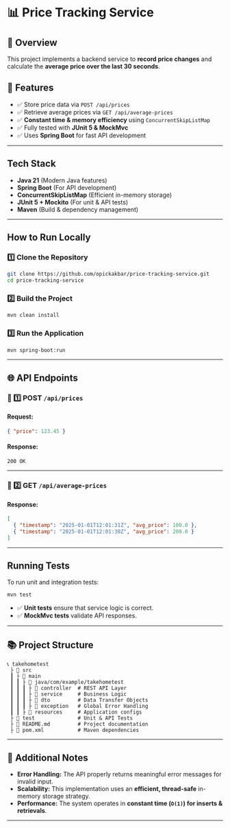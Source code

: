 # 📊 Price Tracking Service

## 🚀 Overview
This project implements a backend service to **record price changes** and calculate the **average price over the last 30 seconds**.

## 🎯 Features
- ✅ Store price data via `POST /api/prices`
- ✅ Retrieve average prices via `GET /api/average-prices`
- ✅ **Constant time & memory efficiency** using `ConcurrentSkipListMap`
- ✅ Fully tested with **JUnit 5 & MockMvc**
- ✅ Uses **Spring Boot** for fast API development

---

## Tech Stack
- **Java 21** (Modern Java features)
- **Spring Boot** (For API development)
- **ConcurrentSkipListMap** (Efficient in-memory storage)
- **JUnit 5 + Mockito** (For unit & API tests)
- **Maven** (Build & dependency management)

---

## How to Run Locally

### **1️⃣ Clone the Repository**
```sh
git clone https://github.com/opickakbar/price-tracking-service.git
cd price-tracking-service
```

### **2️⃣ Build the Project**
```sh
mvn clean install
```

### **3️⃣ Run the Application**
```sh
mvn spring-boot:run
```

---

## 🌐 API Endpoints

### **📌 1️⃣ POST `/api/prices`**
#### **Request:**
```json
{ "price": 123.45 }
```
#### **Response:**
`200 OK`

---

### **📌 2️⃣ GET `/api/average-prices`**
#### **Response:**
```json
[
  { "timestamp": "2025-01-01T12:01:31Z", "avg_price": 100.0 },
  { "timestamp": "2025-01-01T12:01:30Z", "avg_price": 200.0 }
]
```

---

## Running Tests
To run unit and integration tests:
```sh
mvn test
```
- ✅ **Unit tests** ensure that service logic is correct.
- ✅ **MockMvc tests** validate API responses.

---

## 📚 Project Structure
```
📞 takehometest
 ├ 📂 src
 ┃ ├ 📂 main
 ┃ ┃ ├ 📂 java/com/example/takehometest
 ┃ ┃ ┃ ├ 📂 controller  # REST API Layer
 ┃ ┃ ┃ ├ 📂 service     # Business Logic
 ┃ ┃ ┃ ├ 📂 dto         # Data Transfer Objects
 ┃ ┃ ┃ ├ 📂 exception   # Global Error Handling
 ┃ ┃ ├ 📂 resources     # Application configs
 ├ 📂 test              # Unit & API Tests
 ├ 📄 README.md         # Project documentation
 ├ 📄 pom.xml           # Maven dependencies
```

---

## 🔖 Additional Notes
- **Error Handling:** The API properly returns meaningful error messages for invalid input.
- **Scalability:** This implementation uses an **efficient, thread-safe** in-memory storage strategy.
- **Performance:** The system operates in **constant time (`O(1)`) for inserts & retrievals**.

---